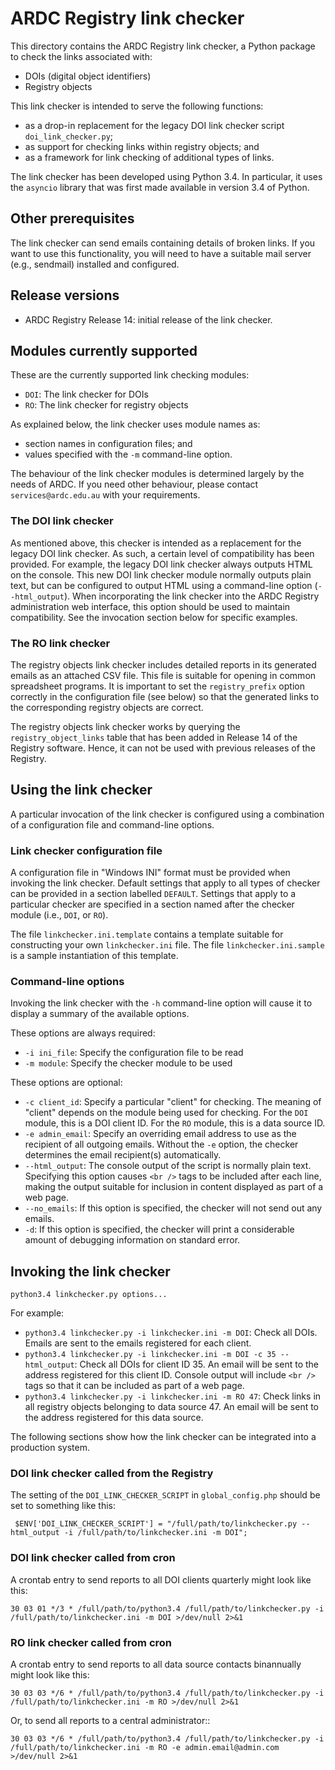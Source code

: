 ARDC Registry link checker
==========================

This directory contains the ARDC Registry link checker, a Python
package to check the links associated with:

* DOIs (digital object identifiers)
* Registry objects

This link checker is intended to serve the following functions:

* as a drop-in replacement for the legacy DOI link checker script
  `doi_link_checker.py`;
* as support for checking links within registry objects; and
* as a framework for link checking of additional types of links.

The link checker has been developed using Python 3.4. In particular,
it uses the `asyncio` library that was first made available in
version 3.4 of Python.


## Other prerequisites

The link checker can send emails containing details of broken
links. If you want to use this functionality, you will need to have a
suitable mail server (e.g., sendmail) installed and configured.

## Release versions

* ARDC Registry Release 14: initial release of the link checker.


## Modules currently supported

These are the currently supported link checking modules:

* `DOI`: The link checker for DOIs
* `RO`: The link checker for registry objects

As explained below, the link checker uses module names as:

* section names in configuration files; and
* values specified with the `-m` command-line option.

The behaviour of the link checker modules is determined largely by the
needs of ARDC. If you need other behaviour, please contact
`services@ardc.edu.au` with your requirements.


### The DOI link checker

As mentioned above, this checker is intended as a replacement for the
legacy DOI link checker. As such, a certain level of compatibility
has been provided. For example, the legacy DOI link checker always
outputs HTML on the console. This new DOI link checker module normally
outputs plain text, but can be configured to output HTML using a
command-line option (`--html_output`). When incorporating the link
checker into the ARDC Registry administration web interface, this
option should be used to maintain compatibility.  See the invocation
section below for specific examples.


### The RO link checker

The registry objects link checker includes detailed reports in its
generated emails as an attached CSV file. This file is suitable for
opening in common spreadsheet programs. It is important to set the
`registry_prefix` option correctly in the configuration file (see
below) so that the generated links to the corresponding registry
objects are correct.

The registry objects link checker works by querying the
`registry_object_links` table that has been added in Release 14 of the
Registry software. Hence, it can not be used with previous releases of
the Registry.


## Using the link checker

A particular invocation of the link checker is configured using a
combination of a configuration file and command-line options.


### Link checker configuration file

A configuration file in "Windows INI" format must be provided when
invoking the link checker.  Default settings that apply to all types
of checker can be provided in a section labelled `DEFAULT`. Settings
that apply to a particular checker are specified in a section named
after the checker module (i.e., `DOI`, or `RO`).

The file `linkchecker.ini.template` contains a template suitable for
constructing your own `linkchecker.ini` file.  The file
`linkchecker.ini.sample` is a sample instantiation of this template.


### Command-line options

Invoking the link checker with the `-h` command-line option will cause
it to display a summary of the available options.

These options are always required:

* `-i ini_file`: Specify the configuration file to be read
* `-m module`: Specify the checker module to be used

These options are optional:

* `-c client_id`: Specify a particular "client" for checking. The
  meaning of "client" depends on the module being used for checking.
  For the `DOI` module, this is a DOI client ID. For the `RO` module,
  this is a data source ID.
* `-e admin_email`: Specify an overriding email address to use as
  the recipient of all outgoing emails. Without the `-e` option, the
  checker determines the email recipient(s) automatically.
* `--html_output`: The console output of the script is normally plain
  text. Specifying this option causes `<br />` tags to be included
  after each line, making the output suitable for inclusion in content
  displayed as part of a web page.
* `--no_emails`: If this option is specified, the checker will not
  send out any emails.
* `-d`: If this option is specified, the checker will print a
  considerable amount of debugging information on standard error.


## Invoking the link checker

`python3.4 linkchecker.py options...`

For example:

* `python3.4 linkchecker.py -i linkchecker.ini -m DOI`: Check all
  DOIs. Emails are sent to the emails registered for each client.
* `python3.4 linkchecker.py -i linkchecker.ini -m DOI -c 35
  --html_output`: Check all DOIs for client ID 35. An email will be sent
  to the address registered for this client ID. Console output will
  include `<br />` tags so that it can be included as part of a web
  page.
* `python3.4 linkchecker.py -i linkchecker.ini -m RO 47`: Check links in
  all registry objects belonging to data source 47. An email will be
  sent to the address registered for this data source.

The following sections show how the link checker can be integrated
into a production system.


### DOI link checker called from the Registry


The setting of the `DOI_LINK_CHECKER_SCRIPT` in `global_config.php`
should be set to something like this:

     $ENV['DOI_LINK_CHECKER_SCRIPT'] = "/full/path/to/linkchecker.py --html_output -i /full/path/to/linkchecker.ini -m DOI";


### DOI link checker called from cron

A crontab entry to send reports to all DOI clients quarterly might
look like this:

    30 03 01 */3 * /full/path/to/python3.4 /full/path/to/linkchecker.py -i /full/path/to/linkchecker.ini -m DOI >/dev/null 2>&1


### RO link checker called from cron

A crontab entry to send reports to all data source contacts
binannually might look like this:

    30 03 03 */6 * /full/path/to/python3.4 /full/path/to/linkchecker.py -i /full/path/to/linkchecker.ini -m RO >/dev/null 2>&1

Or, to send all reports to a central administrator::

    30 03 03 */6 * /full/path/to/python3.4 /full/path/to/linkchecker.py -i /full/path/to/linkchecker.ini -m RO -e admin.email@admin.com >/dev/null 2>&1
